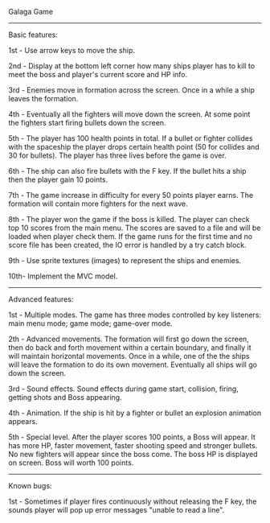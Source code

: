Galaga Game
***************************
Basic features:

1st - Use arrow keys to move the ship.

2nd - Display at the bottom left corner how many ships player has to kill to meet the boss and player's current score and HP info.

3rd - Enemies move in formation across the screen. Once in a while a ship leaves the formation.

4th - Eventually all the fighters will move down the screen. At some point the fighters start firing bullets down the screen.

5th - The player has 100 health points in total. If a bullet or fighter collides with the spaceship the player drops certain health point (50 for collides and 30 for bullets). The player has three lives before the
game is over.

6th - The ship can also fire bullets with the F key. If the bullet hits a ship then the player gain 10 points.

7th - The game increase in difficulty for every 50 points player earns. The formation will contain more fighters for the next wave.

8th - The player won the game if the boss is killed. The player can check top 10 scores from the main menu. 
The scores are saved to a file and will be loaded when player check them. 
If the game runs for the first time and no score file has been created, the IO error is handled by a try catch block.

9th - Use sprite textures (images) to represent the ships and enemies.

10th- Implement the MVC model.


*************************
Advanced features:

1st - Multiple modes. The game has three modes controlled by key listeners: main menu mode; game mode; game-over mode.

2th - Advanced movements. The formation will first go down the screen, then do back and forth movement within a certain boundary, 
and finally it will maintain horizontal movements. 
Once in a while, one of the the ships will leave the formation to do its own movement. Eventually all ships will go down the screen.

3rd - Sound effects. Sound effects during game start, collision, firing, getting shots and Boss appearing.

4th - Animation. If the ship is hit by a fighter or bullet an explosion animation appears.

5th - Special level. After the player scores 100 points, a Boss will appear. It has more HP, faster movement, faster shooting speed and stronger bullets.
No new fighters will appear since the boss come. The boss HP is displayed on screen. 
Boss will worth 100 points.

***********
Known bugs:

1st - Sometimes if player fires continuously without releasing the F key, the sounds player
will pop up error messages "unable to read a line".

